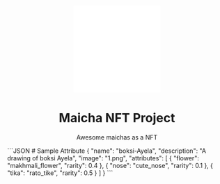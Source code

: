 <p align="center">
  <a href=#">
    <img width="200" src="./assets/sample.svg">
  </a>
</p>

<h1 align="center">Maicha NFT Project</h1>
<p align="center">Awesome maichas as a NFT</p>
```JSON
# Sample Attribute
{ 
    "name": "boksi-Ayela",
"description": "A drawing of boksi Ayela",
    "image": "1.png",
    "attributes": [
        {
            "flower": "makhmali_flower",
            "rarity": 0.4
        },
        {
            "nose": "cute_nose",
            "rarity": 0.1
        },
        {
            "tika": "rato_tike",
            "rarity": 0.5
        }
    ]
}
```
